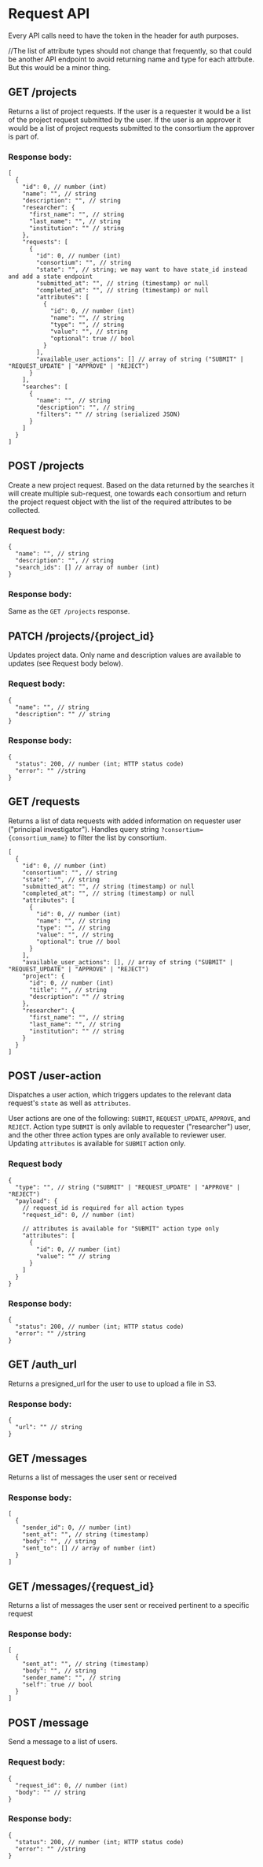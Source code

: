 # Request API

Every API calls need to have the token in the header for auth purposes.

//The list of attribute types should not change that frequently, so that could be another API endpoint to avoid returning name and type for each attrbute. But this would be a minor thing.

## GET /projects

Returns a list of project requests. If the user is a requester it would be a list of the project request submitted by the user. If the user is an approver it would be a list of project requests submitted to the consortium the approver is part of.

### Response body:

```jsonc
[
  {
    "id": 0, // number (int)
    "name": "", // string
    "description": "", // string
    "researcher": {
      "first_name": "", // string
      "last_name": "", // string
      "institution": "" // string
    },
    "requests": [
      {
        "id": 0, // number (int)
        "consortium": "", // string
        "state": "", // string; we may want to have state_id instead and add a state endpoint
        "submitted_at": "", // string (timestamp) or null
        "completed_at": "", // string (timestamp) or null
        "attributes": [
          {
            "id": 0, // number (int)
            "name": "", // string
            "type": "", // string
            "value": "", // string
            "optional": true // bool
          }
        ],
        "available_user_actions": [] // array of string ("SUBMIT" | "REQUEST_UPDATE" | "APPROVE" | "REJECT")
      }
    ],
    "searches": [
      {
        "name": "", // string
        "description": "", // string
        "filters": "" // string (serialized JSON)
      }
    ]
  }
]
```

## POST /projects

Create a new project request. Based on the data returned by the searches it will create multiple sub-request, one towards each consortium and return the project request object with the list of the required attributes to be collected.

### Request body:

```jsonc
{
  "name": "", // string
  "description": "", // string
  "search_ids": [] // array of number (int)
}
```

### Response body:

Same as the `GET /projects` response.

## PATCH /projects/{project_id}

Updates project data. Only name and description values are available to updates (see Request body below).

### Request body:

```jsonc
{
  "name": "", // string
  "description": "" // string
}
```

### Response body:

```jsonc
{
  "status": 200, // number (int; HTTP status code)
  "error": "" //string
}
```

## GET /requests

Returns a list of data requests with added information on requester user ("principal investigator"). Handles query string `?consortium={consortium_name}` to filter the list by consortium.

```jsonc
[
  {
    "id": 0, // number (int)
    "consortium": "", // string
    "state": "", // string
    "submitted_at": "", // string (timestamp) or null
    "completed_at": "", // string (timestamp) or null
    "attributes": [
      {
        "id": 0, // number (int)
        "name": "", // string
        "type": "", // string
        "value": "", // string
        "optional": true // bool
      }
    ],
    "available_user_actions": [], // array of string ("SUBMIT" | "REQUEST_UPDATE" | "APPROVE" | "REJECT")
    "project": {
      "id": 0, // number (int)
      "title": "", // string
      "description": "" // string
    },
    "researcher": {
      "first_name": "", // string
      "last_name": "", // string
      "institution": "" // string
    }
  }
]
```

## POST /user-action

Dispatches a user action, which triggers updates to the relevant data request's `state` as well as `attributes`.

User actions are one of the following: `SUBMIT`, `REQUEST_UPDATE`, `APPROVE`, and `REJECT`. Action type `SUBMIT` is only avilable to requester ("researcher") user, and the other three action types are only available to reviewer user. Updating `attributes` is available for `SUBMIT` action only.

### Request body

```jsonc
{
  "type": "", // string ("SUBMIT" | "REQUEST_UPDATE" | "APPROVE" | "REJECT")
  "payload": {
    // request_id is required for all action types
    "request_id": 0, // number (int)

    // attributes is available for "SUBMIT" action type only
    "attributes": [
      {
        "id": 0, // number (int)
        "value": "" // string
      }
    ]
  }
}
```

### Response body:

```jsonc
{
  "status": 200, // number (int; HTTP status code)
  "error": "" //string
}
```

## GET /auth_url

Returns a presigned_url for the user to use to upload a file in S3.

### Response body:

```jsonc
{
  "url": "" // string
}
```

## GET /messages

Returns a list of messages the user sent or received

### Response body:

```jsonc
[
  {
    "sender_id": 0, // number (int)
    "sent_at": "", // string (timestamp)
    "body": "", // string
    "sent_to": [] // array of number (int)
  }
]
```

## GET /messages/{request_id}

Returns a list of messages the user sent or received pertinent to a specific request

### Response body:

```jsonc
[
  {
    "sent_at": "", // string (timestamp)
    "body": "", // string
    "sender_name": "", // string
    "self": true // bool
  }
]
```

## POST /message

Send a message to a list of users.

### Request body:

```jsonc
{
  "request_id": 0, // number (int)
  "body": "" // string
}
```

### Response body:

```jsonc
{
  "status": 200, // number (int; HTTP status code)
  "error": "" //string
}
```
